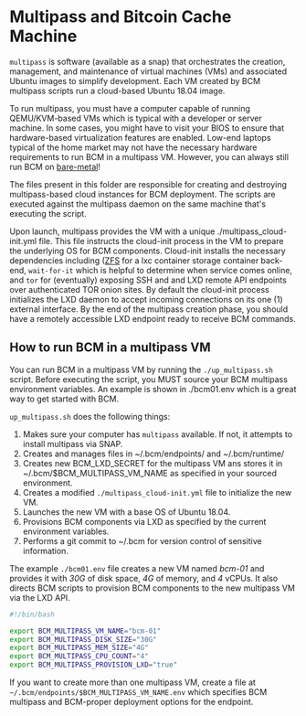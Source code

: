 # Multipass and Bitcoin Cache Machine

`multipass` is software (available as a snap) that orchestrates the creation, management, and maintenance of virtual machines (VMs) and associated Ubuntu images to simplify development. Each VM created by BCM multipass scripts run a cloud-based Ubuntu 18.04 image. 

To run multipass, you must have a computer capable of running QEMU/KVM-based VMs which is typical with a developer or server machine. In some cases, you might have to visit your BIOS to ensure that hardware-based virtualization features are enabled. Low-end laptops typical of the home market may not have the necessary hardware requirements to run BCM in a multipass VM. However, you can always still run BCM on [bare-metal](./lxd/README.md)!  

The files present in this folder are responsible for creating and destroying multipass-based cloud instances for BCM deployment. The scripts are executed against the multipass daemon on the same machine that's executing the script.

Upon launch, multipass provides the VM with a unique ./multipass_cloud-init.yml file. This file instructs the cloud-init process in the VM to prepare the underlying OS for BCM components. Cloud-init installs the necessary dependencies including ([ZFS](https://en.wikipedia.org/wiki/ZFS) for a lxc container storage container back-end, `wait-for-it` which is helpful to determine when service comes online, and `tor` for (eventually) exposing SSH and and LXD remote API endpoints over authenticated TOR onion sites. By default the cloud-init process initializes the LXD daemon to accept incoming connections on its one (1) external interface. By the end of the multipass creation phase, you should have a remotely accessible LXD endpoint ready to receive BCM commands.

## How to run BCM in a multipass VM

You can run BCM in a multipass VM by running the `./up_multipass.sh` script. Before executing the script, you MUST source your BCM multipass environment variables. An example is shown in ./bcm01.env which is a great way to get started with BCM.

`up_multipass.sh` does the following things:

1. Makes sure your computer has `multipass` available. If not, it attempts to install multipass via SNAP.
2. Creates and manages files in ~/.bcm/endpoints/ and ~/.bcm/runtime/
3. Creates new BCM_LXD_SECRET for the multipass VM ans stores it in ~/.bcm/$BCM_MULTIPASS_VM_NAME as specified in your sourced environment.
4. Creates a modified `./multipass_cloud-init.yml` file to initialize the new VM.
5. Launches the new VM with a base OS of Ubuntu 18.04.
6. Provisions BCM components via LXD as specified by the current environment variables.
7. Performs a git commit to ~/.bcm for version control of sensitive information.

The example `./bcm01.env` file creates a new VM named *bcm-01* and provides it with *30G* of disk space, *4G* of memory, and *4* vCPUs. It also directs BCM scripts to provision BCM components to the new multipass VM via the LXD API.

```bash
#!/bin/bash

export BCM_MULTIPASS_VM_NAME="bcm-01"
export BCM_MULTIPASS_DISK_SIZE="30G"
export BCM_MULTIPASS_MEM_SIZE="4G"
export BCM_MULTIPASS_CPU_COUNT="4"
export BCM_MULTIPASS_PROVISION_LXD="true"
```

If you want to create more than one multipass VM, create a file at `~/.bcm/endpoints/$BCM_MULTIPASS_VM_NAME.env` which specifies BCM multipass and BCM-proper deployment options for the endpoint.